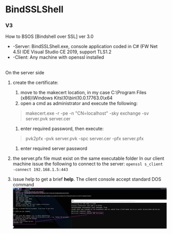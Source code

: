 # BindSSLShell
### V3

How to BSOS [Bindshell over SSL] ver 3.0

* -Server: BindSSLShell.exe, console application coded in C# (FW Net 4.5) IDE Visual Studio CE 2019, support TLS1.2
* -Client: Any machine with openssl installed
<br/>
On the server side

1. create the certificate:
   1. move to the makecert location, in my case C:\Program Files (x86)\Windows Kits\10\bin\10.0.17763.0\x64
   1. open a cmd as administrator and execute the following: 
   >makecert.exe -r -pe -n "CN=localhost" -sky exchange -sv server.pvk server.cer
   1. enter required password, then execute: 
   >pvk2pfx -pvk server.pvk -spc server.cer -pfx server.pfx
   1. enter required server password

1. the server.pfx file must exist on the same executable folder	
In our client machine issue the following to connect to the server:
`openssl s_client -connect 192.168.1.5:443`

1. issue help to get a brief <b>help</b>. The client console accept standard DOS command
<br>![Screenshot](desk.png)

